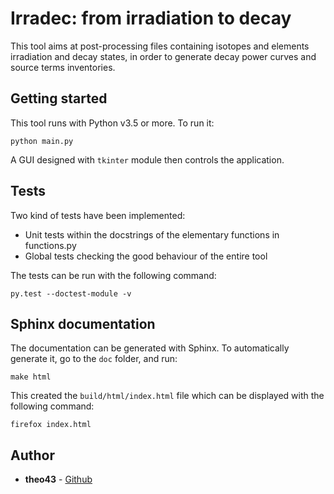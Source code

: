# Irradec: from irradiation to decay
This tool aims at post-processing files containing isotopes and elements irradiation and decay states, in order to generate decay power curves and source terms inventories.

## Getting started
This tool runs with Python v3.5 or more. To run it:
```
python main.py
```
A GUI designed with `tkinter` module then controls the application.

## Tests
Two kind of tests have been implemented:
- Unit tests within the docstrings of the elementary functions in functions.py
- Global tests checking the good behaviour of the entire tool

The tests can be run with the following command:
```
py.test --doctest-module -v
```

## Sphinx documentation
The documentation can be generated with Sphinx. To automatically generate it, go to the `doc` folder, and run:
```
make html
```

This created the `build/html/index.html` file which can be displayed with the following command:
```
firefox index.html
```

## Author
* **theo43** - [Github](https://github.com/theo43)

